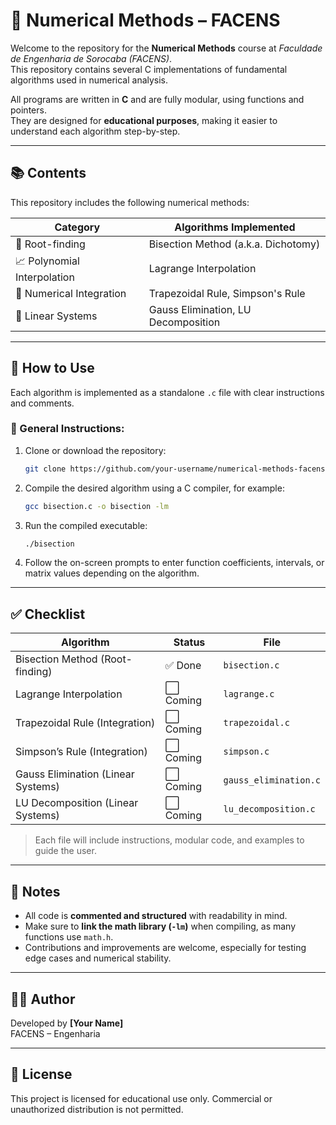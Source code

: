 # 📐 Numerical Methods – FACENS

Welcome to the repository for the **Numerical Methods** course at *Faculdade de Engenharia de Sorocaba (FACENS)*.  
This repository contains several C implementations of fundamental algorithms used in numerical analysis.

All programs are written in **C** and are fully modular, using functions and pointers.  
They are designed for **educational purposes**, making it easier to understand each algorithm step-by-step.

---

## 📚 Contents

This repository includes the following numerical methods:

| Category               | Algorithms Implemented                                      |
|------------------------|-------------------------------------------------------------|
|🧮 Root-finding         | Bisection Method (a.k.a. Dichotomy)                         |
|📈 Polynomial Interpolation | Lagrange Interpolation                               |
|🧾 Numerical Integration | Trapezoidal Rule, Simpson's Rule                         |
|🔢 Linear Systems       | Gauss Elimination, LU Decomposition                        |

---

## 🚀 How to Use

Each algorithm is implemented as a standalone `.c` file with clear instructions and comments.

### 📌 General Instructions:

1. Clone or download the repository:
   ```bash
   git clone https://github.com/your-username/numerical-methods-facens.git
   ```

2. Compile the desired algorithm using a C compiler, for example:
   ```bash
   gcc bisection.c -o bisection -lm
   ```

3. Run the compiled executable:
   ```bash
   ./bisection
   ```

4. Follow the on-screen prompts to enter function coefficients, intervals, or matrix values depending on the algorithm.

---

## ✅ Checklist

| Algorithm                            | Status    | File                 |
|-------------------------------------|-----------|----------------------|
| Bisection Method (Root-finding)     | ✅ Done   | `bisection.c`        |
| Lagrange Interpolation              | ⬜ Coming | `lagrange.c`         |
| Trapezoidal Rule (Integration)      | ⬜ Coming | `trapezoidal.c`      |
| Simpson’s Rule (Integration)        | ⬜ Coming | `simpson.c`          |
| Gauss Elimination (Linear Systems)  | ⬜ Coming | `gauss_elimination.c`|
| LU Decomposition (Linear Systems)   | ⬜ Coming | `lu_decomposition.c` |

> Each file will include instructions, modular code, and examples to guide the user.

---

## 📌 Notes

- All code is **commented and structured** with readability in mind.
- Make sure to **link the math library (`-lm`)** when compiling, as many functions use `math.h`.
- Contributions and improvements are welcome, especially for testing edge cases and numerical stability.

---

## 👨‍🎓 Author

Developed by **[Your Name]**  
FACENS – Engenharia

---

## 📄 License

This project is licensed for educational use only. Commercial or unauthorized distribution is not permitted.
